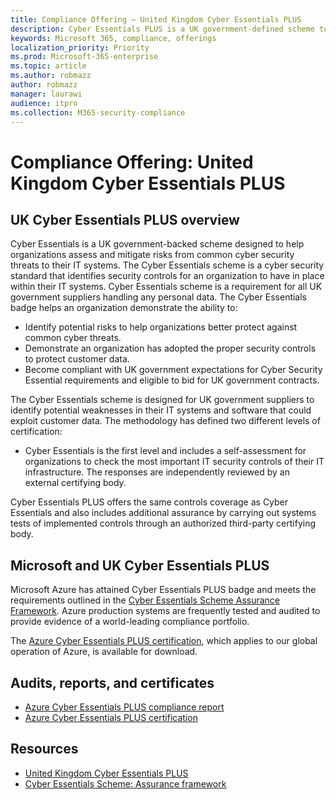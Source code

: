 ```yaml
---
title: Compliance Offering — United Kingdom Cyber Essentials PLUS
description: Cyber Essentials PLUS is a UK government-defined scheme to help organizations protect against common cyber-security threats.
keywords: Microsoft 365, compliance, offerings
localization_priority: Priority
ms.prod: Microsoft-365-enterprise
ms.topic: article
ms.author: robmazz
author: robmazz
manager: laurawi
audience: itpro
ms.collection: M365-security-compliance
---
```


# Compliance Offering: United Kingdom Cyber Essentials PLUS

## UK Cyber Essentials PLUS overview

Cyber Essentials is a UK government-backed scheme designed to help organizations assess and mitigate risks from common cyber security threats to their IT systems. The Cyber Essentials scheme is a cyber security standard that identifies security controls for an organization to have in place within their IT systems. Cyber Essentials scheme is a requirement for all UK government suppliers handling any personal data. The Cyber Essentials badge helps an organization demonstrate the ability to:

- Identify potential risks to help organizations better protect against common cyber threats.
- Demonstrate an organization has adopted the proper security controls to protect customer data.
- Become compliant with UK government expectations for Cyber Security Essential requirements and eligible to bid for UK government contracts.

The Cyber Essentials scheme is designed for UK government suppliers to identify potential weaknesses in their IT systems and software that could exploit customer data. The methodology has defined two different levels of certification:

- Cyber Essentials is the first level and includes a self-assessment for organizations to check the most important IT security controls of their IT infrastructure. The responses are independently reviewed by an external certifying body.

Cyber Essentials PLUS offers the same controls coverage as Cyber Essentials and also includes additional assurance by carrying out systems tests of implemented controls through an authorized third-party certifying body.

## Microsoft and UK Cyber Essentials PLUS

Microsoft Azure has attained Cyber Essentials PLUS badge and meets the requirements outlined in the [Cyber Essentials Scheme Assurance Framework](https://www.cyberaware.gov.uk/cyberessentials/files/assurance-framework.pdf). Azure production systems are frequently tested and audited to provide evidence of a world-leading compliance portfolio.

The [Azure Cyber Essentials PLUS certification](https://aka.ms/AzureCyberEPlusCert), which applies to our global operation of Azure, is available for download.

## Audits, reports, and certificates

- [Azure Cyber Essentials PLUS compliance report](https://aka.ms/AzureCyberEPlusReport)
- [Azure Cyber Essentials PLUS certification](https://aka.ms/AzureCyberEPlusCert)

## Resources

- [United Kingdom Cyber Essentials PLUS](https://www.cyberaware.gov.uk/cyberessentials/)
- [Cyber Essentials Scheme: Assurance framework](https://www.cyberaware.gov.uk/cyberessentials/files/assurance-framework.pdf)
